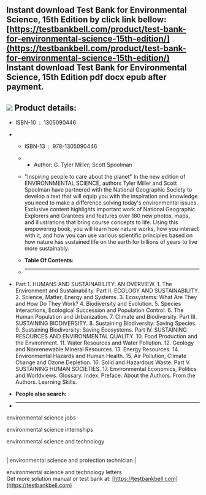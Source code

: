 Instant download **Test Bank for Environmental Science, 15th Edition** by click link bellow:  
[https://testbankbell.com/product/test-bank-for-environmental-science-15th-edition/](https://testbankbell.com/product/test-bank-for-environmental-science-15th-edition/)  
**Instant download Test Bank for Environmental Science, 15th Edition pdf docx epub after payment.**
---------------------------------------------------------------------------------------------------


![](https://testbankbell.com/wp-content/uploads/2023/05/Test-Bank-for-Environmental-Science-15th-Edition-228x228-1.jpg)
**Product details:**
--------------------


* ISBN-10 ‏ : ‎ 1305090446
* * ISBN-13 ‏ : ‎ 978-1305090446
  * * Author: G. Tyler Miller; Scott Spoolman
   
  * "Inspiring people to care about the planet" In the new edition of ENVIRONNMENTAL SCIENCE, authors Tyler Miller and Scott Spoolman have partnered with the National Geographic Society to develop a text that will equip you with the inspiration and knowledge you need to make a difference solving today's environmental issues. Exclusive content highlights important work of National Geographic Explorers and Grantees and features over 180 new photos, maps, and illustrations that bring course concepts to life. Using this empowering book, you will learn how nature works, how you interact with it, and how you can use various scientific principles based on how nature has sustained life on the earth for billions of years to live more sustainably.
  * **Table Of Contents:**
  * ----------------------
 
* Part 1. HUMANS AND SUSTAINABILITY: AN OVERVIEW. 1. The Environment and Sustainability. Part II. ECOLOGY AND SUSTAINABILITY. 2. Science, Matter, Energy and Systems. 3. Ecosystems: What Are They and How Do They Work? 4. Biodiversity and Evolution. 5. Species Interactions, Ecological Succession and Population Control. 6. The Human Population and Urbanization. 7. Climate and Biodiversity. Part III. SUSTAINING BIODIVERSITY. 8. Sustaining Biodiversity: Saving Species. 9. Sustaining Biodiversity: Saving Ecosystems. Part IV. SUSTAINING RESOURCES AND ENVIRONMENTAL QUALITY. 10. Food Production and the Environment. 11. Water Resources and Water Pollution. 12. Geology and Nonrenewable Mineral Resources. 13. Energy Resources. 14. Environmental Hazards and Human Health. 15. Air Pollution, Climate Change and Ozone Depletion. 16. Solid and Hazardous Waste. Part V. SUSTAINING HUMAN SOCIETIES. 17. Environmental Economics, Politics and Worldviews. Glossary. Index. Preface. About the Authors. From the Authors. Learning Skills.
* **People also search:**
* -----------------------

environmental science jobs

environmental science internships

environmental science and technology


|  |
| --- |
| 
environmental science and protection technician
 |


 environmental science and technology letters  
  Get more solution manual or test bank at: [https://testbankbell.com](https://testbankbell.com)
